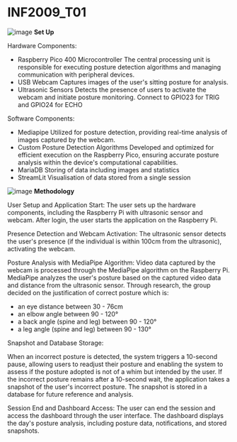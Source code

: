 # INF2009_T01
![image](https://github.com/bumblyowl/INF2009_T01/assets/86668765/83d3b875-b7ba-415d-83f0-89e4ef36fd67)
**Set Up**

Hardware Components:
- Raspberry Pico 400 Microcontroller
    The central processing unit is responsible for executing posture detection algorithms and managing communication with peripheral devices.
- USB Webcam
    Captures images of the user's sitting posture for analysis.
- Ultrasonic Sensors
    Detects the presence of users to activate the webcam and initiate posture monitoring. Connect to GPIO23 for TRIG and GPIO24 for ECHO


Software Components:
- Mediapipe
    Utilized for posture detection, providing real-time analysis of images captured by the webcam.
- Custom Posture Detection Algorithms
    Developed and optimized for efficient execution on the Raspberry Pico, ensuring accurate posture analysis within the device's computational capabilities.
- MariaDB
    Storing of data including images and statistics
- StreamLit
    Visualisation of data stored from a single session

  
![image](https://github.com/bumblyowl/INF2009_T01/assets/86668765/4274b6f7-f883-4652-a631-3b6fc5a43265)
**Methodology**

User Setup and Application Start:
The user sets up the hardware components, including the Raspberry Pi with ultrasonic sensor and webcam.
After login, the user starts the application on the Raspberry Pi.

Presence Detection and Webcam Activation:
The ultrasonic sensor detects the user's presence (if the individual is within 100cm from the ultrasonic), activating the webcam.

Posture Analysis with MediaPipe Algorithm:
Video data captured by the webcam is processed through the MediaPipe algorithm on the Raspberry Pi.
MediaPipe analyzes the user's posture based on the captured video data and distance from the ultrasonic sensor.
Through research, the group decided on the justification of correct posture which is:
- an eye distance between 30 - 76cm
- an elbow angle between 90 - 120°
- a back angle (spine and leg) between 90 - 120°
- a leg angle (spine and leg) between 90 - 130°


Snapshot and Database Storage:

When an incorrect posture is detected, the system triggers a 10-second pause, allowing users to readjust their posture and enabling the system to assess if the posture adopted is not of a whim but intended by the user.
If the incorrect posture remains after a 10-second wait, the application takes a snapshot of the user's incorrect posture.
The snapshot is stored in a database for future reference and analysis.


Session End and Dashboard Access:
The user can end the session and access the dashboard through the user interface.
The dashboard displays the day's posture analysis, including posture data, notifications, and stored snapshots.
